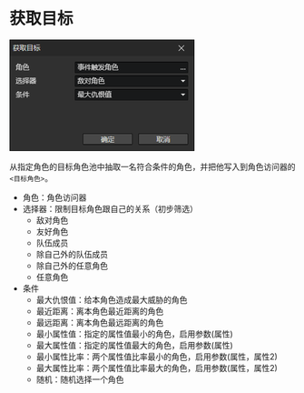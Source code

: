 # 获取目标

![](img/getTarget-1.png)

从指定角色的目标角色池中抽取一名符合条件的角色，并把他写入到角色访问器的`<目标角色>`。

- 角色：角色访问器
- 选择器：限制目标角色跟自己的关系（初步筛选）
  - 敌对角色
  - 友好角色
  - 队伍成员
  - 除自己外的队伍成员
  - 除自己外的任意角色
  - 任意角色
- 条件
  - 最大仇恨值：给本角色造成最大威胁的角色
  - 最近距离：离本角色最近距离的角色
  - 最远距离：离本角色最远距离的角色
  - 最小属性值：指定的属性值最小的角色，启用参数(属性)
  - 最大属性值：指定的属性值最大的角色，启用参数(属性)
  - 最小属性比率：两个属性值比率最小的角色，启用参数(属性，属性2)
  - 最大属性比率：两个属性值比率最大的角色，启用参数(属性，属性2)
  - 随机：随机选择一个角色